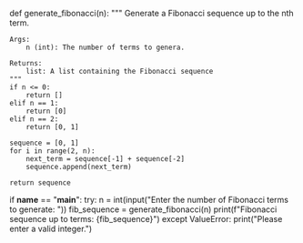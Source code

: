def generate_fibonacci(n):
    """
    Generate a Fibonacci sequence up  to  the nth term.
    
    Args:
        n (int): The number of terms to genera.
        
    Returns:
        list: A list containing the Fibonacci sequence
    """
    if n <= 0:
        return []
    elif n == 1:
        return [0]
    elif n == 2:
        return [0, 1]
    
    sequence = [0, 1]
    for i in range(2, n):
        next_term = sequence[-1] + sequence[-2]
        sequence.append(next_term)
    
    return sequence

if __name__ == "__main__":
    try:
        n = int(input("Enter the number of Fibonacci terms to generate: "))
        fib_sequence = generate_fibonacci(n)
        print(f"Fibonacci sequence up to  terms: {fib_sequence}")
    except ValueError:
        print("Please enter a valid integer.")
